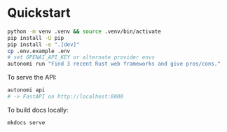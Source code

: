 # Quickstart

```bash
python -m venv .venv && source .venv/bin/activate
pip install -U pip
pip install -e ".[dev]"
cp .env.example .env
# set OPENAI_API_KEY or alternate provider envs
autonomi run "Find 3 recent Rust web frameworks and give pros/cons."
```

To serve the API:

```bash
autonomi api
# -> FastAPI on http://localhost:8000
```

To build docs locally:

```bash
mkdocs serve
```
